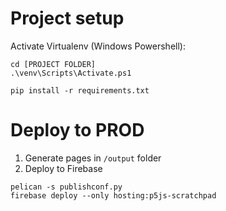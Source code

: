 # Project setup

Activate Virtualenv (Windows Powershell):

```
cd [PROJECT FOLDER]
.\venv\Scripts\Activate.ps1
```


```
pip install -r requirements.txt
```

# Deploy to PROD

1) Generate pages in `/output` folder
2) Deploy to Firebase

```
pelican -s publishconf.py
firebase deploy --only hosting:p5js-scratchpad
```
